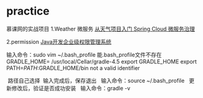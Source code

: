 # practice
慕课网的实战项目
1.Weather 微服务   <a href="https://coding.imooc.com/learn/list/177.html">从天气项目入门 Spring Cloud 微服务治理</a>

2.permission <a href="https://coding.imooc.com/lesson/149.html#">Java开发企业级权限管理系统</a>

输入命令：sudo vim ~/.bash_profile 能.bash_profile文件不存在  
GRADLE_HOME= /usr/local/Cellar/gradle-4.5 export 
GRADLE_HOME export PATH=$PATH:$GRADLE_HOME/bin
not a valid identifier

 路径自己选择  输入完成后，保存退出  
输入命令：source ~/.bash_profile 
 更新修改后，验证是否成功安装  
输入命令：gradle -v


